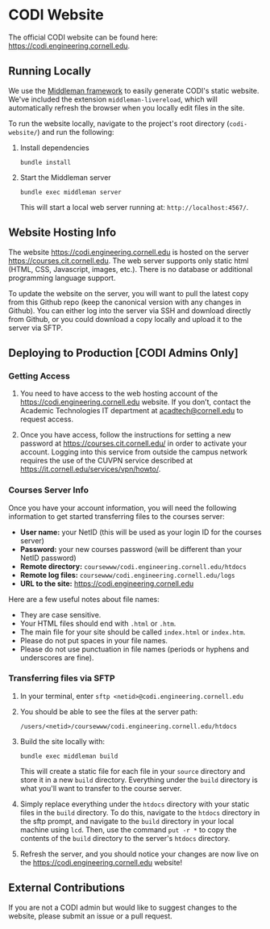 # CODI Website

The official CODI website can be found here: https://codi.engineering.cornell.edu. 

## Running Locally

We use the [Middleman framework](https://middlemanapp.com/) to easily generate CODI's static website. We've included the extension `middleman-livereload`, which will automatically refresh the browser when you locally edit files in the site. 

To run the website locally, navigate to the project's root directory (`codi-website/`) and run the following:

1. Install dependencies
    ```
    bundle install
    ```

2. Start the Middleman server
    ```
    bundle exec middleman server
    ```

    This will start a local web server running at: `http://localhost:4567/`.

## Website Hosting Info

The website https://codi.engineering.cornell.edu is hosted on the server https://courses.cit.cornell.edu. The web server supports only static html (HTML, CSS, Javascript, images, etc.). There is no database or additional programming language support.

To update the website on the server, you will want to pull the latest copy from this Github repo (keep the canonical version with any changes in Github). You can either log into the server via SSH and download directly from Github, or you could download a copy locally and upload it to the server via SFTP.

## Deploying to Production [CODI Admins Only]

### Getting Access

1. You need to have access to the web hosting account of the https://codi.engineering.cornell.edu website. If you don’t, contact the Academic Technologies IT department at acadtech@cornell.edu to request access.

2. Once you have access, follow the instructions for setting a new password at https://courses.cit.cornell.edu/ in order to activate your account. Logging into this service from outside the campus network requires the use of the CUVPN service described at https://it.cornell.edu/services/vpn/howto/.
  
### Courses Server Info

Once you have your account information, you will need the following information to get started transferring files to the courses server:
  - **User name:** your NetID (this will be used as your login ID for the courses server)
  - **Password:** your new courses password (will be different than your NetID password)
  - **Remote directory:** `coursewww/codi.engineering.cornell.edu/htdocs`
  - **Remote log files:** `coursewww/codi.engineering.cornell.edu/logs`
  - **URL to the site:** https://codi.engineering.cornell.edu
  
Here are a few useful notes about file names:
  - They are case sensitive.
  - Your HTML files should end with `.html` or `.htm`.
  - The main file for your site should be called `index.html` or `index.htm`.
  - Please do not put spaces in your file names.
  - Please do not use punctuation in file names (periods or hyphens and underscores are fine).
  
### Transferring files via SFTP

1. In your terminal, enter `sftp <netid>@codi.engineering.cornell.edu`
2. You should be able to see the files at the server path:
    ```
    /users/<netid>/coursewww/codi.engineering.cornell.edu/htdocs
    ```
    
3. Build the site locally with:
    ```
    bundle exec middleman build
    ```
    
    This will create a static file for each file in your `source` directory and store it in a new `build` directory. Everything under the `build` directory is what you'll want to transfer to the course server.
3. Simply replace everything under the `htdocs` directory with your static files in the `build` directory. To do this, navigate to the `htdocs` directory in the sftp prompt, and navigate to the `build` directory in your local machine using `lcd`. Then, use the command `put -r *` to copy the contents of the `build` directory to the server's `htdocs` directory.
4. Refresh the server, and you should notice your changes are now live on the https://codi.engineering.cornell.edu website!

## External Contributions

If you are not a CODI admin but would like to suggest changes to the website, please submit an issue or a pull request.
